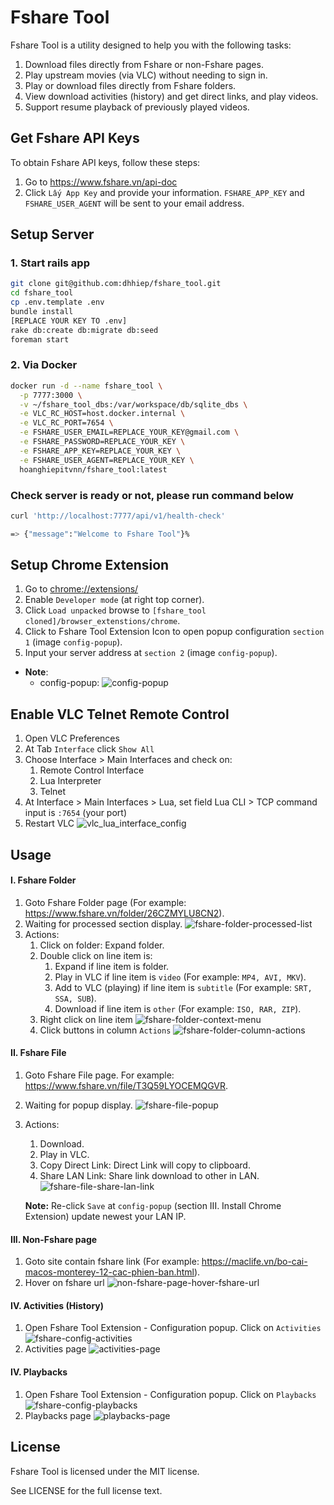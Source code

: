 # Fshare Tool
Fshare Tool is a utility designed to help you with the following tasks:
1. Download files directly from Fshare or non-Fshare pages.
2. Play upstream movies (via VLC) without needing to sign in.
3. Play or download files directly from Fshare folders.
4. View download activities (history) and get direct links, and play videos.
5. Support resume playback of previously played videos.

## Get Fshare API Keys
To obtain Fshare API keys, follow these steps:
1. Go to https://www.fshare.vn/api-doc
2. Click `Lấy App Key` and provide your information. `FSHARE_APP_KEY` and `FSHARE_USER_AGENT` will be sent to your email address.

## Setup Server

### 1. Start rails app
```bash
git clone git@github.com:dhhiep/fshare_tool.git
cd fshare_tool
cp .env.template .env
bundle install
[REPLACE YOUR KEY TO .env]
rake db:create db:migrate db:seed
foreman start
```

### 2. Via Docker
```bash
docker run -d --name fshare_tool \
  -p 7777:3000 \
  -v ~/fshare_tool_dbs:/var/workspace/db/sqlite_dbs \
  -e VLC_RC_HOST=host.docker.internal \
  -e VLC_RC_PORT=7654 \
  -e FSHARE_USER_EMAIL=REPLACE_YOUR_KEY@gmail.com \
  -e FSHARE_PASSWORD=REPLACE_YOUR_KEY \
  -e FSHARE_APP_KEY=REPLACE_YOUR_KEY \
  -e FSHARE_USER_AGENT=REPLACE_YOUR_KEY \
  hoanghiepitvnn/fshare_tool:latest
```

### Check server is ready or not, please run command below

```bash
curl 'http://localhost:7777/api/v1/health-check'

=> {"message":"Welcome to Fshare Tool"}%
```

## Setup Chrome Extension

1. Go to [chrome://extensions/](chrome://extensions/)
2. Enable `Developer mode` (at right top corner).
3. Click `Load unpacked` browse to `[fshare_tool cloned]/browser_extenstions/chrome`.
4. Click to Fshare Tool Extension Icon to open popup configuration `section 1` (image `config-popup`).
5. Input your server address at `section 2` (image `config-popup`).

+ **Note**:
  - config-popup: ![config-popup](/public/docs/config-popup.jpg)

## Enable VLC Telnet Remote Control
1. Open VLC Preferences
2. At Tab `Interface` click `Show All`
3. Choose Interface > Main Interfaces and check on:
   1. Remote Control Interface
   2. Lua Interpreter
   3. Telnet
4. At Interface > Main Interfaces > Lua, set field Lua CLI > TCP command input is `:7654` (your port)
5. Restart VLC
  ![vlc_lua_interface_config](/public/docs/vlc_lua_interface_config.jpg)

## Usage
#### I. Fshare Folder
1. Goto Fshare Folder page (For example: https://www.fshare.vn/folder/26CZMYLU8CN2).
2. Waiting for processed section display.
![fshare-folder-processed-list](/public/docs/fshare-folder-processed-list.jpg)
1. Actions:
     1. Click on folder: Expand folder.
     2. Double click on line item is:
         1. Expand if line item is folder.
         2. Play in VLC if line item is `video` (For example: `MP4, AVI, MKV`).
         3. Add to VLC (playing) if line item is `subtitle` (For example: `SRT, SSA, SUB`).
         4. Download if line item is `other` (For example: `ISO, RAR, ZIP`).
     3. Right click on line item
      ![fshare-folder-context-menu](/public/docs/fshare-folder-context-menu.jpg)
     4. Click buttons in column `Actions`
      ![fshare-folder-column-actions](/public/docs/fshare-folder-column-actions.jpg)
#### II. Fshare File
  1. Goto Fshare File page. For example: https://www.fshare.vn/file/T3Q59LYOCEMQGVR.
  2. Waiting for popup display.
   ![fshare-file-popup](/public/docs/fshare-file-popup.jpg)
  3. Actions:
      1. Download.
      2. Play in VLC.
      3. Copy Direct Link: Direct Link will copy to clipboard.
      4. Share LAN Link: Share link download to other in LAN.
      ![fshare-file-share-lan-link](/public/docs/fshare-file-share-lan-link.jpg)

      **Note:** Re-click `Save` at `config-popup` (section III. Install Chrome Extension) update newest your LAN IP.
#### III. Non-Fshare page
  1. Goto site contain fshare link (For example: https://maclife.vn/bo-cai-macos-monterey-12-cac-phien-ban.html).
  2.  Hover on fshare url
  ![non-fshare-page-hover-fshare-url](/public/docs/non-fshare-page-hover-fshare-url.jpg)
#### IV. Activities (History)
1. Open Fshare Tool Extension - Configuration popup. Click on `Activities`
![fshare-config-activities](/public/docs/fshare-config-activities.jpg)
1. Activities page
![activities-page](/public/docs/activities-page.jpg)

#### IV. Playbacks
1. Open Fshare Tool Extension - Configuration popup. Click on `Playbacks`
![fshare-config-playbacks](/public/docs/fshare-config-playbacks.jpg)
2. Playbacks page
![playbacks-page](/public/docs/playbacks-page.jpg)

## License

Fshare Tool is licensed under the MIT license.

See LICENSE for the full license text.
